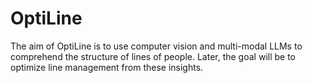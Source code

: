 # OptiLine
The aim of OptiLine is to use computer vision and multi-modal LLMs to comprehend the structure of lines of people. Later, the goal will be to optimize line management from these insights.
